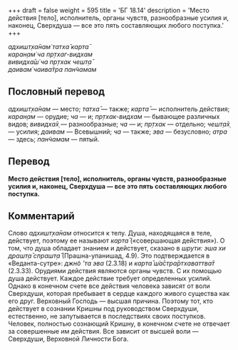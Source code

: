 +++
draft = false
weight = 595
title = 'БГ 18.14'
description = 'Место действия [тело], исполнитель, органы чувств, разнообразные усилия и, наконец, Сверхдуша — все это пять составляющих любого поступка.'
+++

_адхишт̣ха̄нам̇ татха̄ карта̄  
каран̣ам̇ ча пр̣тхаг-видхам  
вивидха̄ш́ ча пр̣тхак чешт̣а̄  
даивам̇ чаива̄тра пан̃чамам_

## Пословный перевод

_адхишт̣ха̄нам_ — место; _татха̄_ — также; _карта̄_ — исполнитель действия; _каран̣ам_ — орудие; _ча_ — и; _пр̣тхак_\-_видхам_ — бывающее различных видов; _вивидха̄х̣_ — разнообразные; _ча_ — и; _пр̣тхак_ — отдельно; _чешт̣а̄х̣_ — усилия; _даивам_ — Всевышний; _ча_ — также; _эва_ — безусловно; _атра_ — здесь; _пан̃чамам_ — пятый.

## Перевод

**Место действия \[тело\], исполнитель, органы чувств, разнообразные усилия и, наконец, Сверхдуша — все это пять составляющих любого поступка.**

## Комментарий

Слово _адхишт̣ха̄нам_ относится к телу. Душа, находящаяся в теле, действует, поэтому ее называют _карта̄_ («совершающая действия»). О том, что душа обладает знанием и действует, сказано в _шрути: эша хи драшт̣а̄ спрашт̣а̄_ (Прашна-упанишад, 4.9). Это подтверждается в «Веданта-сутре»: _джн̃о ’та эва_ (2.3.18) и _карта̄ ш́а̄стра̄ртхаваттва̄т_ (2.3.33). Орудиями действия являются органы чувств. С их помощью душа действует. Каждое действие требует определенных усилий. Однако в конечном счете все действия человека зависят от воли Сверхдуши, которая пребывает в сердце каждого живого существа как его друг. Верховный Господь — высшая причина. Поэтому тот, кто действует в сознании Кришны под руководством Сверхдуши, естественно, не запутывается в последствиях своих поступков. Человек, полностью сознающий Кришну, в конечном счете не отвечает за совершенные им действия. Все зависит от высшей воли — Сверхдуши, Верховной Личности Бога.
